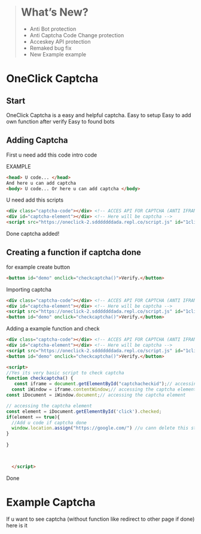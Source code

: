 > # What’s New?
> * Anti Bot <span class='badge'>protection</span>
> * Anti Captcha Code Change <span class='badge'>protection</span>
> * Acceskey API <span class='badge'>protection</span>
> * Remaked <span class='badge'>bug fix</span>
> * New Example <span class='badge'>example</span>

# OneClick Captcha
## Start
OneClick Captcha is a easy and helpful captcha.
Easy to setup
Easy to add own function after verify
Easy to found bots

## Adding Captcha 

First u need add this code intro code

EXAMPLE 

```html
<head> U code... </head>
And here u can add captcha
<body> U code... Or here u can add captcha </body>
```

U need add this scripts

```html
<div class="captcha-code"></div> <!-- ACCES API FOR CAPTCHA (ANTI IFRAME)  NEED -->
<div id="captcha-element"></div> <!-- Here will be captcha -->
<script src="https://oneclick-2.sdddddddada.repl.co/script.js" id="1click" accesskey="websitelink"></script> <!-- Import captcha WARNING EDIT acceskey to u website url -->
```

Done captcha added!

## Creating a function if captcha done

for example create button

```html 
<button id="demo" onclick="checkcaptcha()">Verify.</button>
```
Importing captcha 
```html
<div class="captcha-code"></div> <!-- ACCES API FOR CAPTCHA (ANTI IFRAME)  NEED -->
<div id="captcha-element"></div> <!-- Here will be captcha -->
<script src="https://oneclick-2.sdddddddada.repl.co/script.js" id="1click" accesskey="websitelink"></script> <!-- Import captcha WARNING EDIT acceskey to u website url -->
<button id="demo" onclick="checkcaptcha()">Verify.</button>
```
Adding a example function and check
```html
<div class="captcha-code"></div> <!-- ACCES API FOR CAPTCHA (ANTI IFRAME)  NEED -->
<div id="captcha-element"></div> <!-- Here will be captcha -->
<script src="https://oneclick-2.sdddddddada.repl.co/script.js" id="1click" accesskey="websitelink"></script> <!-- Import captcha WARNING EDIT acceskey to u website url -->
<button id="demo" onclick="checkcaptcha()">Verify.</button>

<script>
//Yes its very basic script to check captcha
function checkcaptcha() {
   const iframe = document.getElementById("captchacheckid");// accessing the captcha element
  const iWindow = iframe.contentWindow;// accessing the captcha element
const iDocument = iWindow.document;// accessing the captcha element

// accessing the captcha element
const element = iDocument.getElementById('click').checked;
if(element == true){
  //Add u code if captcha done
  window.location.assign("https://google.com/") //u cann delete this stroke its just for example
}
 
}


  
  </script>
```
Done

# Example Captcha
If u want to see captcha (without function like redirect to other page if done) here is it

<div class="captcha-code"></div>
<div id="captcha-element"></div>
<script src="https://oneclick-2.sdddddddada.repl.co/script.js" id="1click" accesskey="pythoniaweb.github.io/oneclick/"></script>
